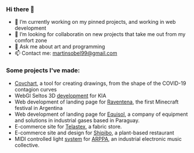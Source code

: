### Hi there 👋
- 🔭 I’m currently working on my pinned projects, and working in web development
- 👯 I’m looking for collaboratin on new projects that take me out from my comfort zone
- 💬 Ask me about art and programming
- 📫 Contact me: martinsobel99@gmail.com

### Some projects I've made:
- [Covchart](https://github.com/MartinSobel/Covchart), a tool for creating drawings, from the shape of the COVID-19 contagion curves
- WebGl Seltos 3D [development](https://martinsobel.github.io/Seltos3D/) for KIA
- Web development of landing page for [Raventena](http://raventena.com/), the first Minecraft festival in Argentina
- Web development of landing page for [Equisol](http://equisol.com.py/), a company of equipment and solutions in industrial gases based in Paraguay.
- E-commerce site for [Telastex](https://telastex.com/), a fabric store.
- E-commerce site and design for [Shipibo](http://shipibo.com.ar/#!/), a plant-based restaurant
- MIDI controlled light [system](https://github.com/MartinSobel/ARPPA) for [ARPPA](https://www.instagram.com/p/B7PDwOuA1Qb/?utm_source=ig_web_button_share_sheet), an industrial electronic music collective.

